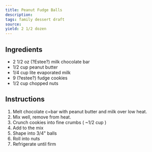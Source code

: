 ```yaml
---
title: Peanut Fudge Balls
description: 
tags: family dessert draft
source: 
yield: 2 1/2 dozen
---
```

## Ingredients
- 2 1/2 oz (?Estee?) milk chocolate bar
- 1/2 cup peanut butter
- 1/4 cup lite evaporated milk
- 9 (?estee?) fudge cookies
- 1/2 cup chopped nuts

## Instructions
1. Melt chocolate c=bar with peanut butter and milk over low heat.
2. Mix well, remove from heat.
3. Crunch cookies into fine crumbs ( ~1/2 cup )
4. Add to the mix
5. Shape into 3/4" balls
6. Roll into nuts
7. Refrigerate until firm
